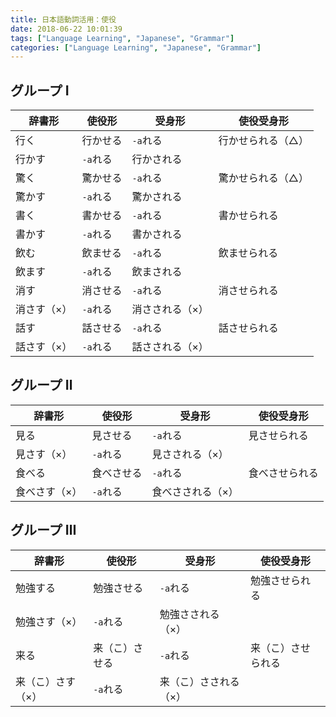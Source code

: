 ```yaml
---
title: 日本語動詞活用：使役
date: 2018-06-22 10:01:39
tags: ["Language Learning", "Japanese", "Grammar"]
categories: ["Language Learning", "Japanese", "Grammar"]
---
```


## グループ Ⅰ

| 辞書形 | 使役形 | 受身形 | 使役受身形 |
| --- | --- | --- | --- |
| 行く | 行かせる | `-a`れる | 行かせられる（△） |
| 行かす | `-a`れる | 行かされる |  |
| 驚く | 驚かせる | `-a`れる | 驚かせられる（△） |
| 驚かす | `-a`れる | 驚かされる |  |
| 書く | 書かせる | `-a`れる | 書かせられる |
| 書かす | `-a`れる | 書かされる |  |
| 飲む | 飲ませる | `-a`れる | 飲ませられる |
| 飲ます | `-a`れる | 飲まされる |  |
| 消す | 消させる | `-a`れる | 消させられる |
| 消さす（×） | `-a`れる | 消さされる（×） |  |
| 話す | 話させる | `-a`れる | 話させられる |
| 話さす（×） | `-a`れる | 話さされる（×） |  |

## グループ Ⅱ

| 辞書形 | 使役形 | 受身形 | 使役受身形 |
| --- | --- | --- | --- |
| 見る | 見させる | `-a`れる | 見させられる |
| 見さす（×） | `-a`れる | 見さされる（×） |  |
| 食べる | 食べさせる | `-a`れる | 食べさせられる |
| 食べさす（×） | `-a`れる | 食べさされる（×） |  |

## グループ Ⅲ

| 辞書形 | 使役形 | 受身形 | 使役受身形 |
| --- | --- | --- | --- |
| 勉強する | 勉強させる | `-a`れる | 勉強させられる |
| 勉強さす（×） | `-a`れる | 勉強さされる（×） |  |
| 来る | 来（こ）させる | `-a`れる | 来（こ）させられる |
| 来（こ）さす（×） | `-a`れる | 来（こ）さされる（×） |  |
